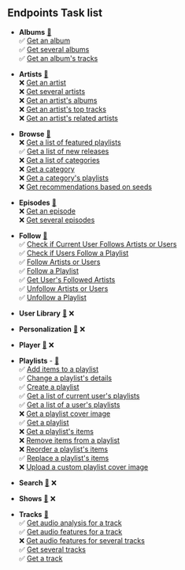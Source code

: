 
## Endpoints Task list
  
- **Albums** [🔗](https://developer.spotify.com/documentation/web-api/reference/albums)  
    ✅ [Get an album](https://developer.spotify.com/documentation/web-api/reference/albums/get-album)  
    ✅ [Get several albums](https://developer.spotify.com/documentation/web-api/reference/albums/get-several-albums)    
    ✅ [Get an album's tracks](https://developer.spotify.com/documentation/web-api/reference/albums/get-albums-tracks)    
  
- **Artists** [🔗](https://developer.spotify.com/documentation/web-api/reference/artists)  
    ❌ [Get an artist](https://developer.spotify.com/documentation/web-api/reference/artists/get-artist/)  
    ❌ [Get several artists](https://developer.spotify.com/documentation/web-api/reference/artists/get-several-artists/)  
    ❌ [Get an artist's albums](https://developer.spotify.com/documentation/web-api/reference/artists/get-artists-albums/)  
    ❌ [Get an artist's top tracks](https://developer.spotify.com/documentation/web-api/reference/artists/get-artists-albums/)  
    ❌ [Get an artist's related artists](https://developer.spotify.com/documentation/web-api/reference/artists/get-related-artists/)  

- **Browse** [🔗](https://developer.spotify.com/documentation/web-api/reference/browse/)  
    ❌ [Get a list of featured playlists](https://developer.spotify.com/documentation/web-api/reference/browse/get-list-featured-playlists/)  
    ✅ [Get a list of new releases](https://developer.spotify.com/documentation/web-api/reference/browse/get-list-new-releases/)  
    ❌ [Get a list of categories](https://developer.spotify.com/documentation/web-api/reference/browse/get-list-categories/)  
    ❌ [Get a category](https://developer.spotify.com/documentation/web-api/reference/browse/get-category/)  
    ❌ [Get a category's playlists](https://developer.spotify.com/documentation/web-api/reference/browse/get-categorys-playlists/)  
    ❌ [Get recommendations based on seeds](https://developer.spotify.com/documentation/web-api/reference/browse/get-recommendations/)  

- **Episodes** [🔗](https://developer.spotify.com/documentation/web-api/reference/episodes/)  
    ❌ [Get an episode](https://developer.spotify.com/documentation/web-api/reference/episodes/get-an-episode/)  
    ❌ [Get several episodes](https://developer.spotify.com/documentation/web-api/reference/episodes/get-several-episodes/)  

- **Follow** [🔗](https://developer.spotify.com/documentation/web-api/reference/follow/)  
    ✅ [Check if Current User Follows Artists or Users](https://developer.spotify.com/documentation/web-api/reference/follow/check-current-user-follows/)  
    ✅ [Check if Users Follow a Playlist](https://developer.spotify.com/documentation/web-api/reference/follow/check-user-following-playlist/)  
    ✅ [Follow Artists or Users](https://developer.spotify.com/documentation/web-api/reference/follow/follow-artists-users/)  
    ✅ [Follow a Playlist](https://developer.spotify.com/documentation/web-api/reference/follow/follow-playlist/)  
    ✅ [Get User's Followed Artists](https://developer.spotify.com/documentation/web-api/reference/follow/get-followed/)  
    ✅ [Unfollow Artists or Users](https://developer.spotify.com/documentation/web-api/reference/follow/unfollow-artists-users/)  
    ✅ [Unfollow a Playlist](https://developer.spotify.com/documentation/web-api/reference/follow/unfollow-playlist/)  

- **User Library** [🔗](https://developer.spotify.com/documentation/web-api/reference/library/) ❌

- **Personalization** [🔗](https://developer.spotify.com/documentation/web-api/reference/personalization/) ❌

- **Player** [🔗](https://developer.spotify.com/documentation/web-api/reference/player/) ❌

- **Playlists** - [🔗](https://developer.spotify.com/documentation/web-api/reference/playlists/)  
    ✅ [Add items to a playlist](https://developer.spotify.com/documentation/web-api/reference/playlists/add-tracks-to-playlist/)   
    ✅ [Change a playlist's details](https://developer.spotify.com/documentation/web-api/reference/playlists/change-playlist-details/)  
    ✅ [Create a playlist](https://developer.spotify.com/documentation/web-api/reference/playlists/create-playlist/)  
    ✅ [Get a list of current user's playlists](https://developer.spotify.com/documentation/web-api/reference/playlists/get-a-list-of-current-users-playlists/)  
    ✅ [Get a list of a user's playlists](https://developer.spotify.com/documentation/web-api/reference/playlists/get-list-users-playlists/)  
    ❌ [Get a playlist cover image](https://developer.spotify.com/documentation/web-api/reference/playlists/get-playlist-cover/)  
    ✅ [Get a playlist](https://developer.spotify.com/documentation/web-api/reference/playlists/get-playlist/)  
    ❌ [Get a playlist's items](https://developer.spotify.com/documentation/web-api/reference/playlists/get-playlists-tracks/)  
    ❌ [Remove items from a playlist](https://developer.spotify.com/documentation/web-api/reference/playlists/remove-tracks-playlist/)  
    ❌ [Reorder a playlist's items](https://developer.spotify.com/documentation/web-api/reference/playlists/reorder-playlists-tracks/)  
    ✅ [Replace a playlist's items](https://developer.spotify.com/documentation/web-api/reference/playlists/replace-playlists-tracks/)  
    ❌ [Upload a custom playlist cover image](https://developer.spotify.com/documentation/web-api/reference/playlists/upload-custom-playlist-cover/)  

- **Search** [🔗](https://developer.spotify.com/documentation/web-api/reference/search/search/) ❌

- **Shows** [🔗](https://developer.spotify.com/documentation/web-api/reference/shows/) ❌

- **Tracks** [🔗](https://developer.spotify.com/documentation/web-api/reference/tracks/)  
   ✅ [Get audio analysis for a track](https://developer.spotify.com/documentation/web-api/reference/tracks/get-audio-analysis/)  
   ✅ [Get audio features for a track](https://developer.spotify.com/documentation/web-api/reference/tracks/get-audio-features/)  
   ❌ [Get audio features for several tracks](https://developer.spotify.com/documentation/web-api/reference/tracks/get-several-audio-features/)  
   ✅ [Get several tracks](https://developer.spotify.com/documentation/web-api/reference/tracks/get-several-tracks/)  
   ✅ [Get a track](https://developer.spotify.com/documentation/web-api/reference/tracks/get-track/)  
